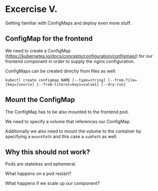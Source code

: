 # Excercise V.

Getting familiar with ConfigMaps and deploy even more stuff.

## ConfigMap for the frontend

We need to create a ConfigMap (https://kubernetes.io/docs/concepts/configuration/configmap/) for our frontend component in order to supply the nginx configuration.

ConfigMaps can be created directly from files as well:
```
kubectl create configmap NAME [--type=string] [--from-file=[key=]source] [--from-literal=key1=value1] [--dry-run]
```

## Mount the ConfigMap

The ConfigMap has to be also mounted to the frontend pod.

We need to specify a volume that references our ConfigMap.

Additionally we also need to mount the volume to the container by specifying a `mountPath` and this case a `subPath` as well.

## Why this should not work?

Pods are stateless and ephemeral.

What happens on a pod restart?

What happens if we scale up our component?
